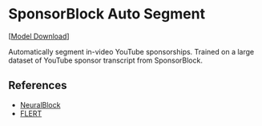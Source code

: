 # SponsorBlock Auto Segment

[[Model Download](https://cloud.depia.wiki/sponsorblock/)]

Automatically segment in-video YouTube sponsorships. Trained on a large dataset of YouTube sponsor transcript from SponsorBlock.

## References

- [NeuralBlock](https://github.com/andrewzlee/NeuralBlock)
- [FLERT](https://arxiv.org/abs/2011.06993)
